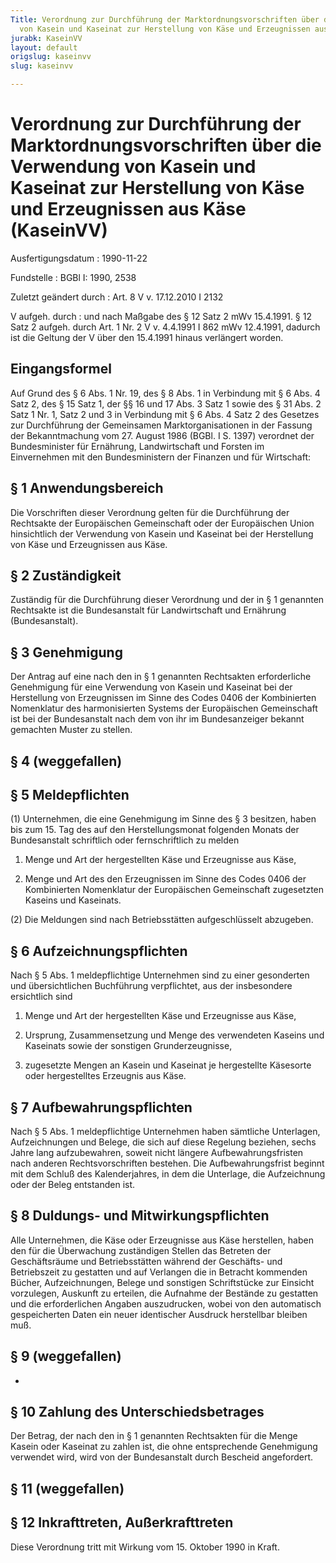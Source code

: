 ```yaml
---
Title: Verordnung zur Durchführung der Marktordnungsvorschriften über die Verwendung
  von Kasein und Kaseinat zur Herstellung von Käse und Erzeugnissen aus Käse
jurabk: KaseinVV
layout: default
origslug: kaseinvv
slug: kaseinvv

---
```


# Verordnung zur Durchführung der Marktordnungsvorschriften über die Verwendung von Kasein und Kaseinat zur Herstellung von Käse und Erzeugnissen aus Käse (KaseinVV)

Ausfertigungsdatum
:   1990-11-22

Fundstelle
:   BGBl I: 1990, 2538

Zuletzt geändert durch
:   Art. 8 V v. 17.12.2010 I 2132

V aufgeh. durch
:   und nach Maßgabe des § 12 Satz 2 mWv 15.4.1991. § 12 Satz 2 aufgeh. durch Art. 1 Nr. 2 V v. 4.4.1991 I 862 mWv 12.4.1991, dadurch ist die Geltung der V über den 15.4.1991 hinaus verlängert worden.


## Eingangsformel

Auf Grund des § 6 Abs. 1 Nr. 19, des § 8 Abs. 1 in Verbindung mit § 6
Abs. 4 Satz 2, des § 15 Satz 1, der §§ 16 und 17 Abs. 3 Satz 1 sowie
des § 31 Abs. 2 Satz 1 Nr. 1, Satz 2 und 3 in Verbindung mit § 6 Abs.
4 Satz 2 des Gesetzes zur Durchführung der Gemeinsamen
Marktorganisationen in der Fassung der Bekanntmachung vom 27. August
1986 (BGBl. I S. 1397) verordnet der Bundesminister für Ernährung,
Landwirtschaft und Forsten im Einvernehmen mit den Bundesministern der
Finanzen und für Wirtschaft:


## § 1 Anwendungsbereich

Die Vorschriften dieser Verordnung gelten für die Durchführung der
Rechtsakte der Europäischen Gemeinschaft oder der Europäischen Union
hinsichtlich der Verwendung von Kasein und Kaseinat bei der
Herstellung von Käse und Erzeugnissen aus Käse.


## § 2 Zuständigkeit

Zuständig für die Durchführung dieser Verordnung und der in § 1
genannten Rechtsakte ist die Bundesanstalt für Landwirtschaft und
Ernährung (Bundesanstalt).


## § 3 Genehmigung

Der Antrag auf eine nach den in § 1 genannten Rechtsakten
erforderliche Genehmigung für eine Verwendung von Kasein und Kaseinat
bei der Herstellung von Erzeugnissen im Sinne des Codes 0406 der
Kombinierten Nomenklatur des harmonisierten Systems der Europäischen
Gemeinschaft ist bei der Bundesanstalt nach dem von ihr im
Bundesanzeiger bekannt gemachten Muster zu stellen.


## § 4 (weggefallen)



## § 5 Meldepflichten

(1) Unternehmen, die eine Genehmigung im Sinne des § 3 besitzen, haben
bis zum 15. Tag des auf den Herstellungsmonat folgenden Monats der
Bundesanstalt schriftlich oder fernschriftlich zu melden

1.  Menge und Art der hergestellten Käse und Erzeugnisse aus Käse,


2.  Menge und Art des den Erzeugnissen im Sinne des Codes 0406 der
    Kombinierten Nomenklatur der Europäischen Gemeinschaft zugesetzten
    Kaseins und Kaseinats.




(2) Die Meldungen sind nach Betriebsstätten aufgeschlüsselt abzugeben.


## § 6 Aufzeichnungspflichten

Nach § 5 Abs. 1 meldepflichtige Unternehmen sind zu einer gesonderten
und übersichtlichen Buchführung verpflichtet, aus der insbesondere
ersichtlich sind

1.  Menge und Art der hergestellten Käse und Erzeugnisse aus Käse,


2.  Ursprung, Zusammensetzung und Menge des verwendeten Kaseins und
    Kaseinats sowie der sonstigen Grunderzeugnisse,


3.  zugesetzte Mengen an Kasein und Kaseinat je hergestellte Käsesorte
    oder hergestelltes Erzeugnis aus Käse.





## § 7 Aufbewahrungspflichten

Nach § 5 Abs. 1 meldepflichtige Unternehmen haben sämtliche
Unterlagen, Aufzeichnungen und Belege, die sich auf diese Regelung
beziehen, sechs Jahre lang aufzubewahren, soweit nicht längere
Aufbewahrungsfristen nach anderen Rechtsvorschriften bestehen. Die
Aufbewahrungsfrist beginnt mit dem Schluß des Kalenderjahres, in dem
die Unterlage, die Aufzeichnung oder der Beleg entstanden ist.


## § 8 Duldungs- und Mitwirkungspflichten

Alle Unternehmen, die Käse oder Erzeugnisse aus Käse herstellen, haben
den für die Überwachung zuständigen Stellen das Betreten der
Geschäftsräume und Betriebsstätten während der Geschäfts- und
Betriebszeit zu gestatten und auf Verlangen die in Betracht kommenden
Bücher, Aufzeichnungen, Belege und sonstigen Schriftstücke zur
Einsicht vorzulegen, Auskunft zu erteilen, die Aufnahme der Bestände
zu gestatten und die erforderlichen Angaben auszudrucken, wobei von
den automatisch gespeicherten Daten ein neuer identischer Ausdruck
herstellbar bleiben muß.


## § 9 (weggefallen)

-


## § 10 Zahlung des Unterschiedsbetrages

Der Betrag, der nach den in § 1 genannten Rechtsakten für die Menge
Kasein oder Kaseinat zu zahlen ist, die ohne entsprechende Genehmigung
verwendet wird, wird von der Bundesanstalt durch Bescheid angefordert.


## § 11 (weggefallen)



## § 12 Inkrafttreten, Außerkrafttreten

Diese Verordnung tritt mit Wirkung vom 15. Oktober 1990 in Kraft.

